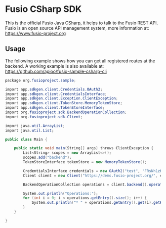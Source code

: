 
# Fusio CSharp SDK

This is the official Fusio Java CSharp, it helps to talk to the Fusio REST API.
Fusio is an open source API management system, more information at:
https://www.fusio-project.org

## Usage

The following example shows how you can get all registered routes at the backend.
A working example is also available at: https://github.com/apioo/fusio-sample-csharp-cli

```csharp
package org.fusioproject.sample;

import app.sdkgen.client.Credentials.OAuth2;
import app.sdkgen.client.CredentialsInterface;
import app.sdkgen.client.Exception.ClientException;
import app.sdkgen.client.TokenStore.MemoryTokenStore;
import app.sdkgen.client.TokenStoreInterface;
import org.fusioproject.sdk.BackendOperationCollection;
import org.fusioproject.sdk.Client;

import java.util.ArrayList;
import java.util.List;

public class Main {

    public static void main(String[] args) throws ClientException {
        List<String> scopes = new ArrayList<>();
        scopes.add("backend");
        TokenStoreInterface tokenStore = new MemoryTokenStore();

        CredentialsInterface credentials = new OAuth2("test", "FRsNh1zKCXlB", "https://demo.fusio-project.org/authorization/token", "", tokenStore, scopes);
        Client client = new Client("https://demo.fusio-project.org/", credentials);

        BackendOperationCollection operations = client.backend().operation().getAll(0, 16, "");

        System.out.println("Operations:");
        for (int i = 0; i < operations.getEntry().size(); i++) {
            System.out.println("* " + operations.getEntry().get(i).getHttpMethod() + " " + operations.getEntry().get(i).getHttpPath());
        }
    }

}

```
